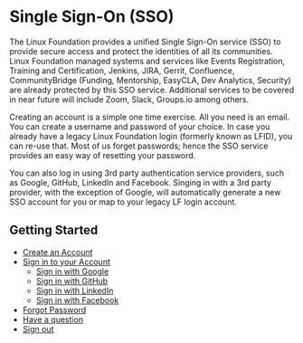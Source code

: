 # Single Sign-On \(SSO\)

The Linux Foundation provides a unified Single Sign-On service \(SSO\) to provide secure access and protect the identities of all its communities. Linux Foundation managed systems and services like Events Registration, Training and Certification, Jenkins, JIRA, Gerrit, Confluence,  CommunityBridge \(Funding, Mentorship, EasyCLA, Dev Analytics, Security\) are already protected by this SSO service. Additional services to be covered in near future will include Zoom, Slack, Groups.io among others. 

Creating an account is a simple one time exercise. All you need is an email. You can create a username and password of your choice. In case you already have a legacy Linux Foundation login \(formerly known as LFID\), you can re-use that. Most of us forget passwords; hence the SSO service provides an easy way of resetting your password.

You can also log in using 3rd party authentication service providers, such as Google, GitHub, LinkedIn and Facebook. Singing in with a 3rd party provider, with the exception of Google, will automatically generate a new SSO account for you or map to your legacy LF login account.

## Getting Started

* [Create an Account](create-an-account.md)
* [Sign in to your Account](sign-in/)
  * [Sign in with Google](sign-in/sign-in-with-google.md)
  * [Sign in with GitHub](sign-in/sign-in-with-github.md)
  * [Sign in with LinkedIn](sign-in/sign-in-with-linkedin.md)
  * [Sign in with Facebook](sign-in/sign-in-with-facebook.md)
* [Forgot Password](forgot-password.md)
* [Have a question](have-a-question.md)
* [Sign out](log-out.md)

